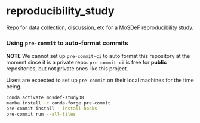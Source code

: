 # reproducibility_study
Repo for data collection, discussion, etc for a MoSDeF reproducibility study.


### Using `pre-commit` to auto-format commits

**NOTE** We cannot set up `pre-commit-ci` to auto format this repository at the moment since it is a private repo.
`pre-commit-ci` is free for **public** repositories, but not private ones like this project.

Users are expected to set up `pre-commit` on their local machines for the time being.

```bash
conda activate mosdef-study38
mamba install -c conda-forge pre-commit
pre-commit install --install-hooks
pre-commit run --all-files
```


